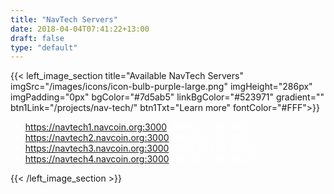 ```yaml
---
title: "NavTech Servers"
date: 2018-04-04T07:41:22+13:00
draft: false
type: "default"
---
```


{{< left_image_section
    title="Available NavTech Servers"
    imgSrc="/images/icons/icon-bulb-purple-large.png"
    imgHeight="286px"
    imgPadding="0px"
    bgColor="#7d5ab5"
    linkBgColor="#523971"
    gradient=""
    btn1Link="/projects/nav-tech/"
    btn1Txt="Learn more"
    fontColor="#FFF">}}
    <ul style="color:#FFF">
        <li>https://navtech1.navcoin.org:3000 (95.183.52.28:3000)</li>
        <li>https://navtech2.navcoin.org:3000 (95.183.52.29:3000)</li>
        <li>https://navtech3.navcoin.org:3000 (95.183.52.55:3000)</li>
        <li>https://navtech4.navcoin.org:3000 (95.183.53.184:3000)</li>
    </ul>
{{< /left_image_section >}}